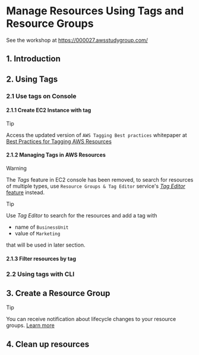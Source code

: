 # Manage Resources Using Tags and Resource Groups

See the workshop at <https://000027.awsstudygroup.com/>

## 1. Introduction

## 2. Using Tags

### 2.1 Use tags on Console

#### 2.1.1 Create EC2 Instance with tag

> [!TIP]
> Access the updated version of `AWS Tagging Best practices` whitepaper at [Best Practices for Tagging AWS Resources](https://docs.aws.amazon.com/whitepapers/latest/tagging-best-practices/tagging-best-practices.html)

#### 2.1.2 Managing Tags in AWS Resources

> [!WARNING]
> The _Tags_ feature in EC2 console has been removed, to search for resources of multiple types, use `Resource Groups & Tag Editor` service's [_Tag Editor_ feature](https://console.aws.amazon.com/resource-groups/tag-editor) instead.

> [!TIP]
> Use _Tag Editor_ to search for the resources and add a tag with
>
> - name of `BusinessUnit`
> - value of `Marketing`
>
> that will be used in later section.

#### 2.1.3 Filter resources by tag

### 2.2 Using tags with CLI

## 3. Create a Resource Group

> [!TIP]
> You can receive notification about lifecycle changes to your resource groups. [Learn more](https://docs.aws.amazon.com/ARG/latest/userguide/monitor-groups-create-rule.html)

## 4. Clean up resources
